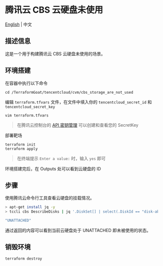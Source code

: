 # 腾讯云 CBS 云硬盘未使用

[English](./README.md) | 中文

## 描述信息

这是一个用于构建腾讯云 CBS 云硬盘未使用的场景。

## 环境搭建

在容器中执行以下命令

```shell
cd /TerraformGoat/tencentcloud/cvm/cbs_storage_are_not_used
```

编辑 `terraform.tfvars` 文件，在文件中填入你的 `tencentcloud_secret_id` 和 `tencentcloud_secret_key`

```shell
vim terraform.tfvars
```

> 在腾讯云控制台的 [API 密钥管理](https://console.cloud.tencent.com/cam/capi) 可以创建和查看您的 SecretKey

部署靶场

```shell
terraform init
terraform apply
```

> 在终端提示 `Enter a value:` 时，输入 `yes` 即可

环境搭建完后，在 Outputs 处可以看到云硬盘的 ID

## 步骤

使用腾讯云命令行工具查看云硬盘的挂载情况。

```bash
> apt-get install jq -y
> tccli cbs DescribeDisks | jq '.DiskSet[] | select(.DiskId == "disk-abcdefghi") | .DiskState'

"UNATTACHED"
```

通过返回的内容可以看到当前云硬盘处于 UNATTACHED 即未被使用的状态。

## 销毁环境

```shell
terraform destroy
```

